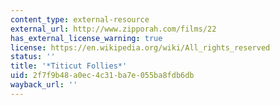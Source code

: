 ```yaml
---
content_type: external-resource
external_url: http://www.zipporah.com/films/22
has_external_license_warning: true
license: https://en.wikipedia.org/wiki/All_rights_reserved
status: ''
title: '*Titicut Follies*'
uid: 2f7f9b48-a0ec-4c31-ba7e-055ba8fdb6db
wayback_url: ''
---
```

